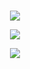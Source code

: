 <h1 align="center">
    
</h1>
<p align="center">
  <a href="https://github.com/yaalpha/"><img src="https://readme-typing-svg.herokuapp.com/?lines=&font=Fira%20Code&center=true&width=440&height=45&color=ffffff&vCenter=true&size=22"></a>
</p>
<p align="center">
  <a href="">
    <img src="https://skillicons.dev/icons?i=ts,react,nextjs,nestjs,prisma&perline=8" />
  </a>
</p>
<p align="center">
<a href="https://github.com/yaalpha/">
        <img src="https://github-readme-stats.vercel.app/api/top-langs/?username=yaalpha&theme=github_dark&langs_count=8&layout=compact&bg_color=0d1117&title_color=ffffff&text_color=ffffff" />
  </a>
</p>

<!-- Variables -->
[mainClolor]: fe3960
